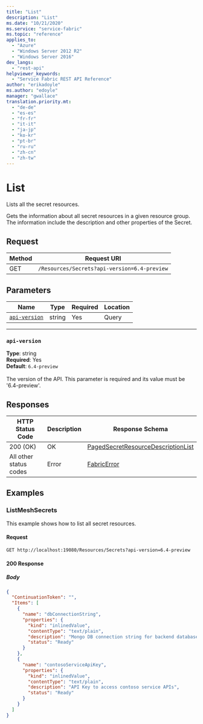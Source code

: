 ```yaml
---
title: "List"
description: "List"
ms.date: "10/21/2020"
ms.service: "service-fabric"
ms.topic: "reference"
applies_to: 
  - "Azure"
  - "Windows Server 2012 R2"
  - "Windows Server 2016"
dev_langs: 
  - "rest-api"
helpviewer_keywords: 
  - "Service Fabric REST API Reference"
author: "erikadoyle"
ms.author: "edoyle"
manager: "gwallace"
translation.priority.mt: 
  - "de-de"
  - "es-es"
  - "fr-fr"
  - "it-it"
  - "ja-jp"
  - "ko-kr"
  - "pt-br"
  - "ru-ru"
  - "zh-cn"
  - "zh-tw"
---
```

# List
Lists all the secret resources.

Gets the information about all secret resources in a given resource group. The information include the description and other properties of the Secret.

## Request
| Method | Request URI |
| ------ | ----------- |
| GET | `/Resources/Secrets?api-version=6.4-preview` |


## Parameters
| Name | Type | Required | Location |
| --- | --- | --- | --- |
| [`api-version`](#api-version) | string | Yes | Query |

____
### `api-version`
__Type__: string <br/>
__Required__: Yes<br/>
__Default__: `6.4-preview` <br/>
<br/>
The version of the API. This parameter is required and its value must be '6.4-preview'.


## Responses

| HTTP Status Code | Description | Response Schema |
| --- | --- | --- |
| 200 (OK) | OK<br/> | [PagedSecretResourceDescriptionList](sfclient-model-pagedsecretresourcedescriptionlist.md) |
| All other status codes | Error<br/> | [FabricError](sfclient-model-fabricerror.md) |

## Examples

### ListMeshSecrets

This example shows how to list all secret resources.

#### Request
```
GET http://localhost:19080/Resources/Secrets?api-version=6.4-preview
```

#### 200 Response
##### Body
```json
{
  "ContinuationToken": "",
  "Items": [
    {
      "name": "dbConnectionString",
      "properties": {
        "kind": "inlinedValue",
        "contentType": "text/plain",
        "description": "Mongo DB connection string for backend database!",
        "status": "Ready"
      }
    },
    {
      "name": "contosoServiceApiKey",
      "properties": {
        "kind": "inlinedValue",
        "contentType": "text/plain",
        "description": "API Key to access contoso service APIs",
        "status": "Ready"
      }
    }
  ]
}
```

